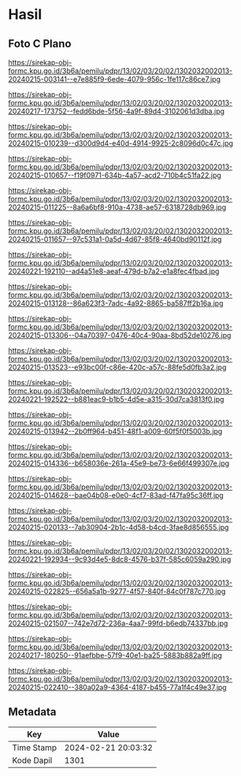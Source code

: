 # Hasil

## Foto C Plano

https://sirekap-obj-formc.kpu.go.id/3b6a/pemilu/pdpr/13/02/03/20/02/1302032002013-20240215-003141--e7e885f9-6ede-4079-956c-1fe117c86ce7.jpg

https://sirekap-obj-formc.kpu.go.id/3b6a/pemilu/pdpr/13/02/03/20/02/1302032002013-20240217-173752--fedd6bde-5f56-4a9f-89d4-3102061d3dba.jpg

https://sirekap-obj-formc.kpu.go.id/3b6a/pemilu/pdpr/13/02/03/20/02/1302032002013-20240215-010239--d300d9d4-e40d-4914-9925-2c8096d0c47c.jpg

https://sirekap-obj-formc.kpu.go.id/3b6a/pemilu/pdpr/13/02/03/20/02/1302032002013-20240215-010657--f19f0971-634b-4a57-acd2-710b4c51fa22.jpg

https://sirekap-obj-formc.kpu.go.id/3b6a/pemilu/pdpr/13/02/03/20/02/1302032002013-20240215-011225--8a6a6bf8-910a-4738-ae57-6318728db969.jpg

https://sirekap-obj-formc.kpu.go.id/3b6a/pemilu/pdpr/13/02/03/20/02/1302032002013-20240215-011657--97c531a1-0a5d-4d67-85f8-4640bd90112f.jpg

https://sirekap-obj-formc.kpu.go.id/3b6a/pemilu/pdpr/13/02/03/20/02/1302032002013-20240221-192110--ad4a51e8-aeaf-479d-b7a2-e1a8fec4fbad.jpg

https://sirekap-obj-formc.kpu.go.id/3b6a/pemilu/pdpr/13/02/03/20/02/1302032002013-20240215-013128--86a623f3-7adc-4a92-8865-ba587ff2b16a.jpg

https://sirekap-obj-formc.kpu.go.id/3b6a/pemilu/pdpr/13/02/03/20/02/1302032002013-20240215-013306--04a70397-0476-40c4-90aa-8bd52de10276.jpg

https://sirekap-obj-formc.kpu.go.id/3b6a/pemilu/pdpr/13/02/03/20/02/1302032002013-20240215-013523--e93bc00f-c86e-420c-a57c-88fe5d0fb3a2.jpg

https://sirekap-obj-formc.kpu.go.id/3b6a/pemilu/pdpr/13/02/03/20/02/1302032002013-20240221-192522--b881eac9-b1b5-4d5e-a315-30d7ca3813f0.jpg

https://sirekap-obj-formc.kpu.go.id/3b6a/pemilu/pdpr/13/02/03/20/02/1302032002013-20240215-013942--2b0ff964-b451-48f1-a009-60f5f0f5003b.jpg

https://sirekap-obj-formc.kpu.go.id/3b6a/pemilu/pdpr/13/02/03/20/02/1302032002013-20240215-014336--b658036e-261a-45e9-be73-6e66f499307e.jpg

https://sirekap-obj-formc.kpu.go.id/3b6a/pemilu/pdpr/13/02/03/20/02/1302032002013-20240215-014628--bae04b08-e0e0-4cf7-83ad-f47fa95c36ff.jpg

https://sirekap-obj-formc.kpu.go.id/3b6a/pemilu/pdpr/13/02/03/20/02/1302032002013-20240215-020133--7ab30904-2b1c-4d58-b4cd-3fae8d856555.jpg

https://sirekap-obj-formc.kpu.go.id/3b6a/pemilu/pdpr/13/02/03/20/02/1302032002013-20240221-192934--9c93d4e5-8dc8-4576-b37f-585c6059a290.jpg

https://sirekap-obj-formc.kpu.go.id/3b6a/pemilu/pdpr/13/02/03/20/02/1302032002013-20240215-022825--656a5a1b-9277-4f57-840f-84c0f787c770.jpg

https://sirekap-obj-formc.kpu.go.id/3b6a/pemilu/pdpr/13/02/03/20/02/1302032002013-20240215-021507--742e7d72-236a-4aa7-99fd-b6edb74337bb.jpg

https://sirekap-obj-formc.kpu.go.id/3b6a/pemilu/pdpr/13/02/03/20/02/1302032002013-20240217-180250--91aefbbe-57f9-40e1-ba25-5883b882a9ff.jpg

https://sirekap-obj-formc.kpu.go.id/3b6a/pemilu/pdpr/13/02/03/20/02/1302032002013-20240215-022410--380a02a9-4364-4187-b455-77a1f4c49e37.jpg


## Metadata

| Key        | Value               |
| ---------- | ------------------- |
| Time Stamp | 2024-02-21 20:03:32 |
| Kode Dapil | 1301                |



